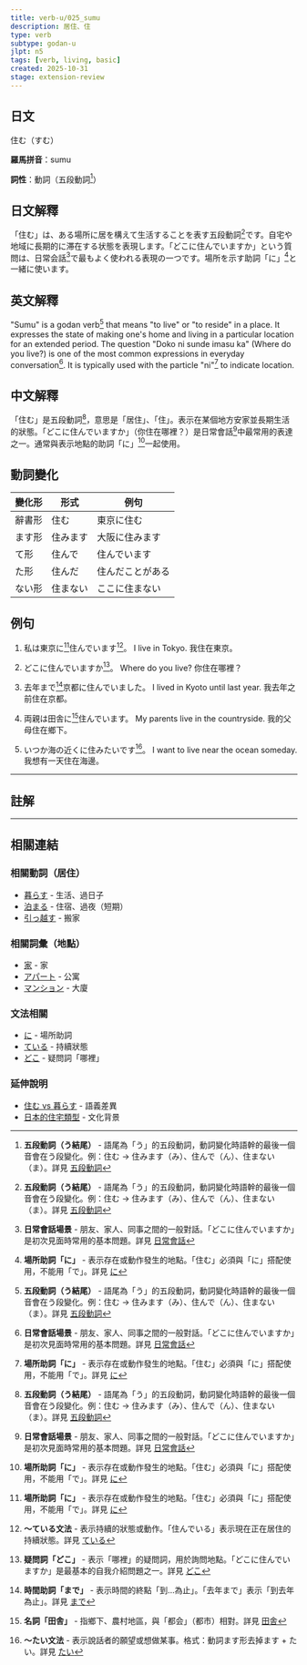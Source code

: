 ```yaml
---
title: verb-u/025_sumu
description: 居住、住
type: verb
subtype: godan-u
jlpt: n5
tags: [verb, living, basic]
created: 2025-10-31
stage: extension-review
---
```


## 日文
住む（すむ）

**羅馬拼音**：sumu

**詞性**：動詞（五段動詞[^godan-u]）

## 日文解釋

「住む」は、ある場所に居を構えて生活することを表す五段動詞[^godan-u]です。自宅や地域に長期的に滞在する状態を表現します。「どこに住んでいますか」という質問は、日常会話[^casual]で最もよく使われる表現の一つです。場所を示す助詞「に」[^particle-ni]と一緒に使います。

## 英文解釋

"Sumu" is a godan verb[^godan-u] that means "to live" or "to reside" in a place. It expresses the state of making one's home and living in a particular location for an extended period. The question "Doko ni sunde imasu ka" (Where do you live?) is one of the most common expressions in everyday conversation[^casual]. It is typically used with the particle "ni"[^particle-ni] to indicate location.

## 中文解釋

「住む」是五段動詞[^godan-u]，意思是「居住」、「住」。表示在某個地方安家並長期生活的狀態。「どこに住んでいますか」（你住在哪裡？）是日常會話[^casual]中最常用的表達之一。通常與表示地點的助詞「に」[^particle-ni]一起使用。

## 動詞變化

| 變化形 | 形式 | 例句 |
|--------|------|------|
| 辭書形 | 住む | 東京に住む |
| ます形 | 住みます | 大阪に住みます |
| て形 | 住んで | 住んでいます |
| た形 | 住んだ | 住んだことがある |
| ない形 | 住まない | ここに住まない |

## 例句

1. 私は東京に[^particle-ni]住んでいます[^te-iru]。
   I live in Tokyo.
   我住在東京。

2. どこに住んでいますか[^question-doko]。
   Where do you live?
   你住在哪裡？

3. 去年まで[^time-made]京都に住んでいました。
   I lived in Kyoto until last year.
   我去年之前住在京都。

4. 両親は田舎に[^inaka]住んでいます。
   My parents live in the countryside.
   我的父母住在鄉下。

5. いつか海の近くに住みたいです[^tai-form]。
   I want to live near the ocean someday.
   我想有一天住在海邊。

---

## 註解

[^godan-u]: **五段動詞（う結尾）** - 語尾為「う」的五段動詞，動詞變化時語幹的最後一個音會在う段變化。例：住む → 住みます（み）、住んで（ん）、住まない（ま）。詳見 [五段動詞](../grammar/verb-types/godan.md)

[^casual]: **日常會話場景** - 朋友、家人、同事之間的一般對話。「どこに住んでいますか」是初次見面時常用的基本問題。詳見 [日常會話](../context/casual-conversation.md)

[^particle-ni]: **場所助詞「に」** - 表示存在或動作發生的地點。「住む」必須與「に」搭配使用，不能用「で」。詳見 [に](../particle/002_ni.md)

[^te-iru]: **〜ている文法** - 表示持續的狀態或動作。「住んでいる」表示現在正在居住的持續狀態。詳見 [ている](../grammar/te-iru.md)

[^question-doko]: **疑問詞「どこ」** - 表示「哪裡」的疑問詞，用於詢問地點。「どこに住んでいますか」是最基本的自我介紹問題之一。詳見 [どこ](../interrogative/001_doko.md)

[^time-made]: **時間助詞「まで」** - 表示時間的終點「到...為止」。「去年まで」表示「到去年為止」。詳見 [まで](../particle/003_made.md)

[^inaka]: **名詞「田舎」** - 指鄉下、農村地區，與「都会」（都市）相對。詳見 [田舎](../noun/002_inaka.md)

[^tai-form]: **〜たい文法** - 表示說話者的願望或想做某事。格式：動詞ます形去掉ます + たい。詳見 [たい](../grammar/tai-form.md)

---

## 相關連結

### 相關動詞（居住）
- [暮らす](026_kurasu.md) - 生活、過日子
- [泊まる](../verb-u/027_tomaru.md) - 住宿、過夜（短期）
- [引っ越す](../verb-u/028_hikkosu.md) - 搬家

### 相關詞彙（地點）
- [家](../noun/003_ie.md) - 家
- [アパート](../noun/004_apaato.md) - 公寓
- [マンション](../noun/005_mansion.md) - 大廈

### 文法相關
- [に](../particle/002_ni.md) - 場所助詞
- [ている](../grammar/te-iru.md) - 持續狀態
- [どこ](../interrogative/001_doko.md) - 疑問詞「哪裡」

### 延伸說明
- [住む vs 暮らす](../extension/comparison/002_sumu_vs_kurasu.md) - 語義差異
- [日本的住宅類型](../extension/culture/001_japanese-housing.md) - 文化背景
